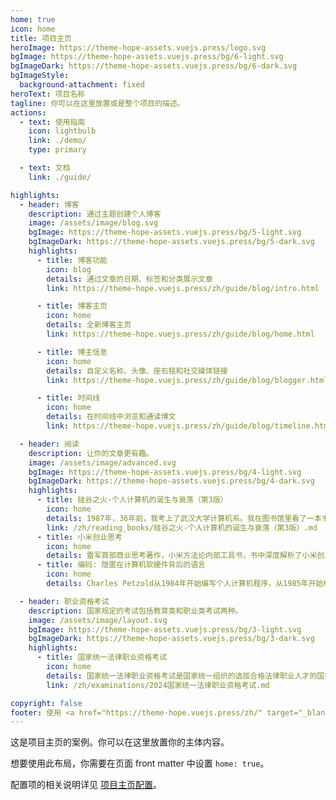 ```yaml
---
home: true
icon: home
title: 项目主页
heroImage: https://theme-hope-assets.vuejs.press/logo.svg
bgImage: https://theme-hope-assets.vuejs.press/bg/6-light.svg
bgImageDark: https://theme-hope-assets.vuejs.press/bg/6-dark.svg
bgImageStyle:
  background-attachment: fixed
heroText: 项目名称
tagline: 你可以在这里放置或是整个项目的描述。
actions:
  - text: 使用指南
    icon: lightbulb
    link: ./demo/
    type: primary

  - text: 文档
    link: ./guide/

highlights:
  - header: 博客
    description: 通过主题创建个人博客
    image: /assets/image/blog.svg
    bgImage: https://theme-hope-assets.vuejs.press/bg/5-light.svg
    bgImageDark: https://theme-hope-assets.vuejs.press/bg/5-dark.svg
    highlights:
      - title: 博客功能
        icon: blog
        details: 通过文章的日期、标签和分类展示文章
        link: https://theme-hope.vuejs.press/zh/guide/blog/intro.html

      - title: 博客主页
        icon: home
        details: 全新博客主页
        link: https://theme-hope.vuejs.press/zh/guide/blog/home.html

      - title: 博主信息
        icon: home
        details: 自定义名称、头像、座右铭和社交媒体链接
        link: https://theme-hope.vuejs.press/zh/guide/blog/blogger.html

      - title: 时间线
        icon: home
        details: 在时间线中浏览和通读博文
        link: https://theme-hope.vuejs.press/zh/guide/blog/timeline.html

  - header: 阅读
    description: 让你的文章更有趣。
    image: /assets/image/advanced.svg
    bgImage: https://theme-hope-assets.vuejs.press/bg/4-light.svg
    bgImageDark: https://theme-hope-assets.vuejs.press/bg/4-dark.svg
    highlights:
      - title: 硅谷之火-个人计算机的诞生与衰落（第3版）
        icon: home
        details: 1987年，36年前，我考上了武汉大学计算机系。我在图书馆里看了一本书，《硅谷之火》，建立了自己一生的梦想。看完这本书后，我热血沸腾，激动得睡不着觉。当天晚上，星光很亮，我在武大操场上，走了一圈又一圈，走了整整一夜。我心里有团火：我要创办一家伟大的公司。梦想之火，在我心里彻底点燃了。但是，一个大一新生，一个刚从县城出来的年轻人，什么也不会，什么也没有，就想创办一家伟大的公司，谈何容易！这么离谱的梦想，该如何实现呢？我完全理不清头绪，干脆就不想了，还是先把书读好。
        link: /zh/reading_books/硅谷之火-个人计算机的诞生与衰落（第3版）.md
      - title: 小米创业思考
        icon: home
        details: 雷军首部商业思考著作，小米方法论内部工具书，书中深度解析了小米创业历程、小米方法论总结和实战案例。
      - title: 编码: 隐匿在计算机软硬件背后的语言
        icon: home
        details: Charles Petzold从1984年开始编写个人计算机程序，从1985年开始编写 Microsoft Windows程序。他在《Microsoft Systems Joumal》1986年 12月号上发表了第一篇关于Windows程序设计的杂志论文。从1986年到1995年，他为《PC Magazine》撰写“Environments”专栏，给读者介绍了Windows和OS／2程序设计的许多方面。1994年5月，Petzold作为仅有的七个人之一（并且是唯一的作家）被《Window Magazine》和Microsoft公司授予Windows Pioneer奖，以表彰他对 Microsoft Windows的成功做出的贡献。

  - header: 职业资格考试
    description: 国家规定的考试包括教育类和职业类考试两种。
    image: /assets/image/layout.svg
    bgImage: https://theme-hope-assets.vuejs.press/bg/3-light.svg
    bgImageDark: https://theme-hope-assets.vuejs.press/bg/3-dark.svg
    highlights:
      - title: 国家统一法律职业资格考试
        icon: home
        details: 国家统一法律职业资格考试是国家统一组织的选拔合格法律职业人才的国家考试。<br>初任法官、初任检察官，申请律师执业、公证员执业和初次担任法律类仲裁员，以及行政机关中初次从事行政处罚决定审核、行政复议、行政裁决、法律顾问的公务员，应当通过国家统一法律职业资格考试，取得法律职业资格。
        link: /zh/examinations/2024国家统一法律职业资格考试.md

copyright: false
footer: 使用 <a href="https://theme-hope.vuejs.press/zh/" target="_blank">VuePress Theme Hope</a> 主题 | MIT 协议, 版权所有 © 2019-至今 Mr.Hope
---
```


这是项目主页的案例。你可以在这里放置你的主体内容。

想要使用此布局，你需要在页面 front matter 中设置 `home: true`。

配置项的相关说明详见 [项目主页配置](https://theme-hope.vuejs.press/zh/guide/layout/home/)。
